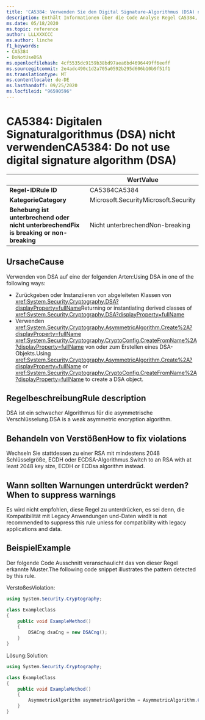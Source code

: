 ```yaml
---
title: 'CA5384: Verwenden Sie den Digital Signature-Algorithmus (DSA) nicht (Code Analyse).'
description: Enthält Informationen über die Code Analyse Regel CA5384, einschließlich der Gründe, der Behebung von Verstößen und der Zeit, zu der Sie unterdrückt werden soll.
ms.date: 05/18/2020
ms.topic: reference
author: LLLXXXCCC
ms.author: linche
f1_keywords:
- CA5384
- DoNotUseDSA
ms.openlocfilehash: 4cf5535dc9159b38bd97aea6bd4696449ff6eeff
ms.sourcegitcommit: 2e4adc490c1d2a705a0592b295d606b10b9f51f1
ms.translationtype: MT
ms.contentlocale: de-DE
ms.lasthandoff: 09/25/2020
ms.locfileid: "96590596"
---
```

# <a name="ca5384-do-not-use-digital-signature-algorithm-dsa"></a><span data-ttu-id="1269c-103">CA5384: Digitalen Signaturalgorithmus (DSA) nicht verwenden</span><span class="sxs-lookup"><span data-stu-id="1269c-103">CA5384: Do not use digital signature algorithm (DSA)</span></span>

| | <span data-ttu-id="1269c-104">Wert</span><span class="sxs-lookup"><span data-stu-id="1269c-104">Value</span></span> |
|-|-|
| <span data-ttu-id="1269c-105">**Regel-ID**</span><span class="sxs-lookup"><span data-stu-id="1269c-105">**Rule ID**</span></span> |<span data-ttu-id="1269c-106">CA5384</span><span class="sxs-lookup"><span data-stu-id="1269c-106">CA5384</span></span>|
| <span data-ttu-id="1269c-107">**Kategorie**</span><span class="sxs-lookup"><span data-stu-id="1269c-107">**Category**</span></span> |<span data-ttu-id="1269c-108">Microsoft.Security</span><span class="sxs-lookup"><span data-stu-id="1269c-108">Microsoft.Security</span></span>|
| <span data-ttu-id="1269c-109">**Behebung ist unterbrechend oder nicht unterbrechend**</span><span class="sxs-lookup"><span data-stu-id="1269c-109">**Fix is breaking or non-breaking**</span></span> |<span data-ttu-id="1269c-110">Nicht unterbrechend</span><span class="sxs-lookup"><span data-stu-id="1269c-110">Non-breaking</span></span>|

## <a name="cause"></a><span data-ttu-id="1269c-111">Ursache</span><span class="sxs-lookup"><span data-stu-id="1269c-111">Cause</span></span>

<span data-ttu-id="1269c-112">Verwenden von DSA auf eine der folgenden Arten:</span><span class="sxs-lookup"><span data-stu-id="1269c-112">Using DSA in one of the following ways:</span></span>

- <span data-ttu-id="1269c-113">Zurückgeben oder Instanziieren von abgeleiteten Klassen von <xref:System.Security.Cryptography.DSA?displayProperty=fullName></span><span class="sxs-lookup"><span data-stu-id="1269c-113">Returning or instantiating derived classes of <xref:System.Security.Cryptography.DSA?displayProperty=fullName></span></span>
- <span data-ttu-id="1269c-114">Verwenden <xref:System.Security.Cryptography.AsymmetricAlgorithm.Create%2A?displayProperty=fullName> <xref:System.Security.Cryptography.CryptoConfig.CreateFromName%2A?displayProperty=fullName> von oder zum Erstellen eines DSA-Objekts.</span><span class="sxs-lookup"><span data-stu-id="1269c-114">Using <xref:System.Security.Cryptography.AsymmetricAlgorithm.Create%2A?displayProperty=fullName> or <xref:System.Security.Cryptography.CryptoConfig.CreateFromName%2A?displayProperty=fullName> to create a DSA object.</span></span>

## <a name="rule-description"></a><span data-ttu-id="1269c-115">Regelbeschreibung</span><span class="sxs-lookup"><span data-stu-id="1269c-115">Rule description</span></span>

<span data-ttu-id="1269c-116">DSA ist ein schwacher Algorithmus für die asymmetrische Verschlüsselung.</span><span class="sxs-lookup"><span data-stu-id="1269c-116">DSA is a weak asymmetric encryption algorithm.</span></span>

## <a name="how-to-fix-violations"></a><span data-ttu-id="1269c-117">Behandeln von Verstößen</span><span class="sxs-lookup"><span data-stu-id="1269c-117">How to fix violations</span></span>

<span data-ttu-id="1269c-118">Wechseln Sie stattdessen zu einer RSA mit mindestens 2048 Schlüsselgröße, ECDH oder ECDSA-Algorithmus.</span><span class="sxs-lookup"><span data-stu-id="1269c-118">Switch to an RSA with at least 2048 key size, ECDH or ECDsa algorithm instead.</span></span>

## <a name="when-to-suppress-warnings"></a><span data-ttu-id="1269c-119">Wann sollten Warnungen unterdrückt werden?</span><span class="sxs-lookup"><span data-stu-id="1269c-119">When to suppress warnings</span></span>

<span data-ttu-id="1269c-120">Es wird nicht empfohlen, diese Regel zu unterdrücken, es sei denn, die Kompatibilität mit Legacy Anwendungen und-Daten wird</span><span class="sxs-lookup"><span data-stu-id="1269c-120">It is not recommended to suppress this rule unless for compatibility with legacy applications and data.</span></span>

## <a name="example"></a><span data-ttu-id="1269c-121">Beispiel</span><span class="sxs-lookup"><span data-stu-id="1269c-121">Example</span></span>

<span data-ttu-id="1269c-122">Der folgende Code Ausschnitt veranschaulicht das von dieser Regel erkannte Muster.</span><span class="sxs-lookup"><span data-stu-id="1269c-122">The following code snippet illustrates the pattern detected by this rule.</span></span>

<span data-ttu-id="1269c-123">Verstoßes</span><span class="sxs-lookup"><span data-stu-id="1269c-123">Violation:</span></span>

```csharp
using System.Security.Cryptography;

class ExampleClass
{
    public void ExampleMethod()
    {
        DSACng dsaCng = new DSACng();
    }
}
```

<span data-ttu-id="1269c-124">Lösung:</span><span class="sxs-lookup"><span data-stu-id="1269c-124">Solution:</span></span>

```csharp
using System.Security.Cryptography;

class ExampleClass
{
    public void ExampleMethod()
    {
        AsymmetricAlgorithm asymmetricAlgorithm = AsymmetricAlgorithm.Create("ECDsa");
    }
}
```
